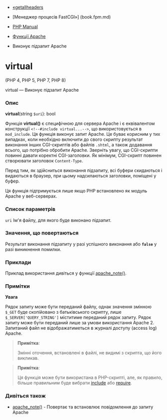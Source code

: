 - [«getallheaders](function.getallheaders.md)
- [Менеджер процесів FastCGI»] (book.fpm.md)

- [PHP Manual](index.md)
- [Функції Apache](ref.apache.md)
- Виконує підзапит Apache

# virtual

(PHP 4, PHP 5, PHP 7, PHP 8)

virtual — Виконує підзапит Apache

### Опис

**virtual**(string `$uri`): bool

Функція **virtual()** є специфічною для сервера Apache і є
еквівалентом конструкції `<!--#include virtual...-->`, що використовується в
`mod_include`. Ця функція виконує запит Apache. Це буває
корисним у тих випадках, коли необхідно включити до свого скрипту
результат виконання інших CGI-скриптів або файлів `.shtml`, а також
додавання всього, що потрібно обробити Apache. Зверніть увагу,
що CGI-скрипти повинні давати коректні CGI-заголовки. Як мінімум,
CGI-скрипт повинен створювати заголовок `Content-Type`.

Перед тим, як здійсниться виконання підзапиту, всі буфери
скидаються і видаються в браузер, при цьому надсилаються заголовки,
поміщені у буфер.

Ця функція підтримується лише якщо PHP встановлено як модуль
Apache у веб-серверах.

### Список параметрів

`uri`
Ім'я файлу, для якого буде виконано підзапит.

### Значення, що повертаються

Результат виконання підзапиту у разі успішного виконання або
**`false`** у разі виникнення помилки.

### Приклади

Приклад використання дивіться у функції
[apache_note()](function.apache-note.md).

### Примітки

**Увага**

Рядок запиту може бути переданий файлу, однак значення
змінною `$_GET` буде скопійовано з батьківського скрипту, лише
`$_SERVER['QUERY_STRING']` міститиме переданий рядок запиту.
Рядок запиту може бути переданий лише за умови використання Apache 2.
Запитаний файл не відображатиметься в журналі доступу (access log) Apache.

> **Примітка**:
>
> Змінні оточення, встановлені в файлі, не видимі з
> скрипта, що його викликав.

> **Примітка**:
>
> Ця функція може бути використана в PHP-скрипті, але, як правило, більше
> правильним буде вибрати [include](function.include.md) або
> [require](function.require.md).

### Дивіться також

- [apache_note()](function.apache-note.md) - Повертає та
встановлює повідомлення до запиту Apache
